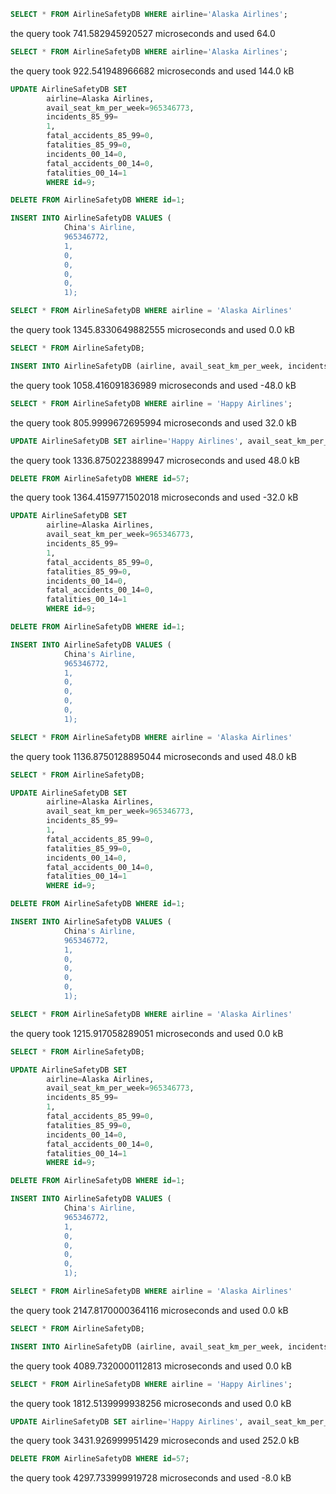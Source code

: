 ```sql
SELECT * FROM AirlineSafetyDB WHERE airline='Alaska Airlines';
```

the query took 741.582945920527 microseconds and used 64.0
```sql
SELECT * FROM AirlineSafetyDB WHERE airline='Alaska Airlines';
```

the query took 922.541948966682 microseconds and used 144.0 kB
```sql
UPDATE AirlineSafetyDB SET 
        airline=Alaska Airlines, 
        avail_seat_km_per_week=965346773,
        incidents_85_99=
        1,
        fatal_accidents_85_99=0, 
        fatalities_85_99=0, 
        incidents_00_14=0, 
        fatal_accidents_00_14=0, 
        fatalities_00_14=1 
        WHERE id=9;
```

```sql
DELETE FROM AirlineSafetyDB WHERE id=1;
```

```sql
INSERT INTO AirlineSafetyDB VALUES (
            China's Airline, 
            965346772,
            1, 
            0, 
            0, 
            0, 
            0, 
            1);
```

```sql
SELECT * FROM AirlineSafetyDB WHERE airline = 'Alaska Airlines'
```

the query took 1345.8330649882555 microseconds and used 0.0 kB
```sql
SELECT * FROM AirlineSafetyDB;
```

```sql
INSERT INTO AirlineSafetyDB (airline, avail_seat_km_per_week, incidents_85_99, fatal_accidents_85_99, fatalities_85_99, incidents_00_14, fatal_accidents_00_14, fatalities_00_14) VALUES ('Happy Airlines', 965346770, 1, 1, 1, 1, 1, 1);
```

the query took 1058.416091836989 microseconds and used -48.0 kB
```sql
SELECT * FROM AirlineSafetyDB WHERE airline = 'Happy Airlines';
```

the query took 805.9999672695994 microseconds and used 32.0 kB
```sql
UPDATE AirlineSafetyDB SET airline='Happy Airlines', avail_seat_km_per_week=965346770, incidents_85_99=0, fatal_accidents_85_99=0, fatalities_85_99=0, incidents_00_14=0, fatal_accidents_00_14=0, fatalities_00_14=0 WHERE id=57;
```

the query took 1336.8750223889947 microseconds and used 48.0 kB
```sql
DELETE FROM AirlineSafetyDB WHERE id=57;
```

the query took 1364.4159771502018 microseconds and used -32.0 kB
```sql
UPDATE AirlineSafetyDB SET 
        airline=Alaska Airlines, 
        avail_seat_km_per_week=965346773,
        incidents_85_99=
        1,
        fatal_accidents_85_99=0, 
        fatalities_85_99=0, 
        incidents_00_14=0, 
        fatal_accidents_00_14=0, 
        fatalities_00_14=1 
        WHERE id=9;
```

```sql
DELETE FROM AirlineSafetyDB WHERE id=1;
```

```sql
INSERT INTO AirlineSafetyDB VALUES (
            China's Airline, 
            965346772,
            1, 
            0, 
            0, 
            0, 
            0, 
            1);
```

```sql
SELECT * FROM AirlineSafetyDB WHERE airline = 'Alaska Airlines'
```

the query took 1136.8750128895044 microseconds and used 48.0 kB
```sql
SELECT * FROM AirlineSafetyDB;
```

```sql
UPDATE AirlineSafetyDB SET 
        airline=Alaska Airlines, 
        avail_seat_km_per_week=965346773,
        incidents_85_99=
        1,
        fatal_accidents_85_99=0, 
        fatalities_85_99=0, 
        incidents_00_14=0, 
        fatal_accidents_00_14=0, 
        fatalities_00_14=1 
        WHERE id=9;
```

```sql
DELETE FROM AirlineSafetyDB WHERE id=1;
```

```sql
INSERT INTO AirlineSafetyDB VALUES (
            China's Airline, 
            965346772,
            1, 
            0, 
            0, 
            0, 
            0, 
            1);
```

```sql
SELECT * FROM AirlineSafetyDB WHERE airline = 'Alaska Airlines'
```

the query took 1215.917058289051 microseconds and used 0.0 kB
```sql
SELECT * FROM AirlineSafetyDB;
```

```sql
UPDATE AirlineSafetyDB SET 
        airline=Alaska Airlines, 
        avail_seat_km_per_week=965346773,
        incidents_85_99=
        1,
        fatal_accidents_85_99=0, 
        fatalities_85_99=0, 
        incidents_00_14=0, 
        fatal_accidents_00_14=0, 
        fatalities_00_14=1 
        WHERE id=9;
```

```sql
DELETE FROM AirlineSafetyDB WHERE id=1;
```

```sql
INSERT INTO AirlineSafetyDB VALUES (
            China's Airline, 
            965346772,
            1, 
            0, 
            0, 
            0, 
            0, 
            1);
```

```sql
SELECT * FROM AirlineSafetyDB WHERE airline = 'Alaska Airlines'
```

the query took 2147.8170000364116 microseconds and used 0.0 kB
```sql
SELECT * FROM AirlineSafetyDB;
```

```sql
INSERT INTO AirlineSafetyDB (airline, avail_seat_km_per_week, incidents_85_99, fatal_accidents_85_99, fatalities_85_99, incidents_00_14, fatal_accidents_00_14, fatalities_00_14) VALUES ('Happy Airlines', 965346770, 1, 1, 1, 1, 1, 1);
```

the query took 4089.7320000112813 microseconds and used 0.0 kB
```sql
SELECT * FROM AirlineSafetyDB WHERE airline = 'Happy Airlines';
```

the query took 1812.5139999938256 microseconds and used 0.0 kB
```sql
UPDATE AirlineSafetyDB SET airline='Happy Airlines', avail_seat_km_per_week=965346770, incidents_85_99=0, fatal_accidents_85_99=0, fatalities_85_99=0, incidents_00_14=0, fatal_accidents_00_14=0, fatalities_00_14=0 WHERE id=57;
```

the query took 3431.926999951429 microseconds and used 252.0 kB
```sql
DELETE FROM AirlineSafetyDB WHERE id=57;
```

the query took 4297.733999919728 microseconds and used -8.0 kB
